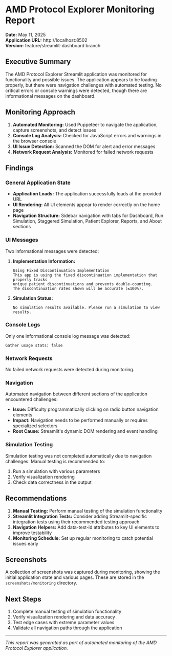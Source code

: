 # AMD Protocol Explorer Monitoring Report

**Date:** May 11, 2025  
**Application URL:** http://localhost:8502  
**Version:** feature/streamlit-dashboard branch

## Executive Summary

The AMD Protocol Explorer Streamlit application was monitored for functionality and possible issues. The application appears to be loading properly, but there were navigation challenges with automated testing. No critical errors or console warnings were detected, though there are informational messages on the dashboard.

## Monitoring Approach

1. **Automated Monitoring:** Used Puppeteer to navigate the application, capture screenshots, and detect issues
2. **Console Log Analysis:** Checked for JavaScript errors and warnings in the browser console
3. **UI Issue Detection:** Scanned the DOM for alert and error messages
4. **Network Request Analysis:** Monitored for failed network requests

## Findings

### General Application State

- **Application Loads:** The application successfully loads at the provided URL
- **UI Rendering:** All UI elements appear to render correctly on the home page
- **Navigation Structure:** Sidebar navigation with tabs for Dashboard, Run Simulation, Staggered Simulation, Patient Explorer, Reports, and About sections

### UI Messages

Two informational messages were detected:

1. **Implementation Information:**
   ```
   Using Fixed Discontinuation Implementation
   This app is using the fixed discontinuation implementation that properly tracks
   unique patient discontinuations and prevents double-counting.
   The discontinuation rates shown will be accurate (≤100%).
   ```

2. **Simulation Status:**
   ```
   No simulation results available. Please run a simulation to view results.
   ```

### Console Logs

Only one informational console log message was detected:
```
Gather usage stats: false
```

### Network Requests

No failed network requests were detected during monitoring.

### Navigation

Automated navigation between different sections of the application encountered challenges:

- **Issue:** Difficulty programmatically clicking on radio button navigation elements
- **Impact:** Navigation needs to be performed manually or requires specialized selectors
- **Root Cause:** Streamlit's dynamic DOM rendering and event handling

### Simulation Testing

Simulation testing was not completed automatically due to navigation challenges. Manual testing is recommended to:

1. Run a simulation with various parameters
2. Verify visualization rendering
3. Check data correctness in the output

## Recommendations

1. **Manual Testing:** Perform manual testing of the simulation functionality
2. **Streamlit Integration Tests:** Consider adding Streamlit-specific integration tests using their recommended testing approach
3. **Navigation Helpers:** Add data-test-id attributes to key UI elements to improve testability
4. **Monitoring Schedule:** Set up regular monitoring to catch potential issues early

## Screenshots

A collection of screenshots was captured during monitoring, showing the initial application state and various pages. These are stored in the `screenshots/monitoring` directory.

## Next Steps

1. Complete manual testing of simulation functionality
2. Verify visualization rendering and data accuracy
3. Test edge cases with extreme parameter values
4. Validate all navigation paths through the application

---

*This report was generated as part of automated monitoring of the AMD Protocol Explorer application.*